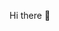 Hi there 👋

<!--
**lavixta/lavixta** is a ✨ _special_ ✨ repository because its `README.md` (this file) appears on your GitHub profile.


Hi everybody, I am Pham Thanh Tú from VietNam and currently i am working as a doctor. I am also data/AI/ML enthusiast. I strongly interest in NLP (Natural Languague 
Processing) and application of AI, Data in healthcare. If you have the same interests, you can contact me through:
emai: vexliva@gmail.com
facebook: https://www.facebook.com/thanhtu.pham.142/
